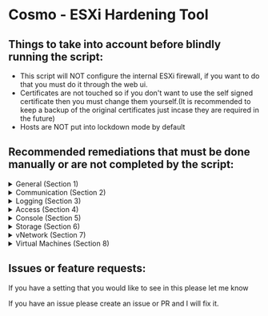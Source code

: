 # Cosmo - ESXi Hardening Tool

## Things to take into account before blindly running the script:

 - This script will NOT configure the internal ESXi firewall, if you want to do that you must do it through the web ui.
 - Certificates are not touched so if you don't want to use the self signed certificate then you must change them yourself.(It is recommended to keep a backup of the original certificates just incase they are required in the future)
 - Hosts are NOT put into lockdown mode by default

## Recommended remediations that must be done manually or are not completed by the script:
<details>
<summary>General (Section 1)</summary>
<br>

### 1.1(L1) Ensure ESXi is properly patched - 
This should have a defined process in the environment and cannot be automated by this script.

### 1.3 (L1) Ensure no unauthorized kernel modules are loaded on the host
By default ESXi hosts do not permit the loading of kernel modules but this can be overridden - if you suspect unauthorized modules are being used, audit the kernel for any unsigned modules.

</details>

<details>
<summary>Communication (Section 2)</summary>
<br>

### 2.2(L1) Ensure the ESXi host firewall is configured to restrict access to services running on the host.
This cannot be automated - If you want to use the internal ESXi firewall do this thorugh the web client.

### 2.4(L2) Ensure default self-signed certificate for ESXi communication is not used & 2.7(L1) Ensure expired and revoked SSL certificates are removed from the ESXi server
To change the Cert replace the self signed certificate with your own, it is recommended to rename the current certificates and keep them just incase you need them in the future.

### 2.8(L1) Ensure vSphere Authentication Proxy is used when adding hosts to active directory
This must be done through the web ui.

To properly set the vSphere Authentication Proxy from Web Client directly:
1. Select the host
2. Click on Configure then expand System, select Authentication Services.
3. Click on Join Domain
4. Select Using Proxy Server radio button.
5. Provide proxy server IP address.

To properly set the vSphere Authentication Proxy via Host Profiles:
1. In the vSphere Web Client go to Home in the menu.
2. Click on Policies and Profiles followed by Host Profiles.
3. Choose the appropriate host profile
4. Select Configure followed by Edit Host Profile... then expand Security and Services followed by Security Settings, then Authentication configuration.
5. Select Active Directory configuration.
6. Set the JoinDomain Method is configured to Use vSphere Authentication Proxy to add the host to the domain.
7. Click on Save.

</details>

<details>
<summary>Logging (Section 3)</summary>
<br>

### 3.1(L1) Ensure a centralised location is configured to collect ESXi host core dumps
Configure remote Dump Collector Server
```
esxcli system coredump network set -v [VMK#] -i [DUMP_SERVER] -o [PORT]
```

Enable remote Dump Collector
```
esxcli system coredump network set -e true
```

</details>

<details>
<summary>Access (Section 4)</summary>
<br>

### 4.1(L1) Ensure a non-root user account exists for local admin access
To create one or more named user accounts (local ESXi user accounts), perform the following using the vSphere client (not the vSphere web client) for each ESXi host:
1. Connect directly to the ESXi host using the vSphere Client.
2. Login as root.
3. Select Manage, then select the Security & Users tab.
4. Select Users then click Add user to add a new user.
5. Once added now select the Host, then select Actions followed by Permissions. 
6. Assign the Administrator role to the user.

### 4.6(L1) Ensure Active Directory is used for local user authentication
To use AD for local user authentication, perform the following from the vSphere Web Client:
1. Select the host
2. Click on Configure then expand System.
3. Select Authentication Services.
4. Click Join Domain followed by the appropriate domain and credentials.
5. Click OK

Or

PowerCLI:
```
Get-VMHost HOST1 | Get-VMHostAuthentication | Set-VMHostAuthentication -Domain domain.local -User Administrator -Password Passw0rd -JoinDomain
```

### 4.7(L1) Ensure only authorized users and groups belong to the esxAdminsGroup group
To remove unauthorized users and groups belonging to esxAdminsGroup, perform the following steps after coordination between vSphere admins and Active Directory admins:
1. Verify the setting of the esxAdminsGroup attribute.
2. View the list of members for that Microsoft Active Directory group.
3. Remove all unauthorized users and groups from that group.

If full admin access for the AD ESX admins group is not desired, you can disable this behavior using the advanced host setting:
*"Config.HostAgent.plugins.hostsvc.esxAdminsGroupAutoAdd"*

### 4.8(L1) Ensure the Exception users list is properly configured
To correct the membership of the Exception Users list, perform the following in the vSphere Web Client:
1. Select the host.
2. Click on Configure then expand System and select Security Profile.
3. Select Edit next to Lockdown Mode.
4. Click on Exception Users.
5. Add or delete users as appropriate.
6. Click OK.

</details>

<details>
<summary>Console (Section 5)</summary>
<br>

### 5.5/5.6(L1 & L2) Ensure Normal/Strict Lockdown mode is enabled
To enable lockdown mode, perform the following from the vSphere web client:
1. From the vSphere Web Client, select the host.
2. Select Configure then expand System and select Security Profile.
3. Across from Lockdown Mode click on Edit.
4. Click the radio button for Normal or Strict.
5. Click OK.

### 5.7(L2) Ensure the SSH authorized_keys file is empty
This isn't done by the script as you should be using SSH keys in a secure environment.
To remove all keys from the authorized_keys file, perform the following:
1. Logon to the ESXi shell as root or another admin user. SSH may need to be enabled first
2. Edit the /etc/ssh/keys-root/authorized_keys file.
3. Remove all keys from the file and save the file.

### 5.10(L1) Ensure DCUI has a trusted users list for lockdown mode
To set a trusted users list for DCUI, perform the following from the vSphere web client:
1. From the vSphere Web Client, select the host.
2. Click Configure then expand System.
3. Select Advanced System Settings then click Edit.
4. Enter DCUI.Access in the filter.
5. Set the DCUI.Access attribute is set to a comma-separated list of the users who are allowed to override lockdown mode.

### 5.11(L2) Ensure contents of exposed configuration files have not been modified.
In a secure environment data integrity should be monitored and authorised people should have access to the required systems through an RBAC system. 

Host profiles could be used to track configuration changes on hosts but they do not track everything.

</details>

<details>
<summary>Storage (Section 6)</summary>
<br>

### 6.1(L1) Ensure bidirectional CHAP authentication for iSCSI traffic is enabled
To enable bidirectional CHAP authentication for iSCSI traffic, perform the following:
1. From the vSphere Web Client, select the host.
2. Click Configure then expand Storage.
3. Select Storage Adapters then select the iSCSI Adapter.
4. Under Properties click on Edit next to Authentication.
5. Next to Authentication Method select Use bidirectional CHAP from the dropdown.
6. Specify the outgoing CHAP name.
    • Make sure that the name you specify matches the name configured on the storage side.
        o To set the CHAP name to the iSCSI adapter name, select "Use initiator name".
        o To set the CHAP name to anything other than the iSCSI initiator name, deselect "Use initiator name" and type a name in the Name text box.
7. Enter an outgoing CHAP secret to be used as part of authentication. Use the same secret as your storage side secret.
8. Specify incoming CHAP credentials. Make sure your outgoing and incoming secrets do not match.
9. Click OK.
10. Click the second to last symbol labeled Rescan Adapter.

### 6.2(L2) Ensure the uniqueness of CHAP authentication secrets for iSCSI traffic
To change the values of CHAP secrets so they are unique, perform the following:
1. From the vSphere Web Client, select the host.
2. Click Configure then expand Storage.
3. Select Storage Adapters then select the iSCSI Adapter.
4. Under Properties click on Edit next to Authentication.
5. Next to Authentication Method specify the authentication method from the dropdown.
    o None
    o Use unidirectional CHAP if required by target
    o Use unidirectional CHAP unless prohibited by target
    o Use unidirectional CHAP
    o Use bidirectional CHAP
6. Specify the outgoing CHAP name.
    • Make sure that the name you specify matches the name configured on the storage side.
        o To set the CHAP name to the iSCSI adapter name, select "Use initiator name".
        o To set the CHAP name to anything other than the iSCSI initiator name, deselect "Use initiator name" and type a name in the Name text box.
7. Enter an outgoing CHAP secret to be used as part of authentication. Use the same secret as your storage side secret.
8. If configuring with bidirectional CHAP, specify incoming CHAP credentials.
    • Make sure your outgoing and incoming secrets do not match.
9. Click OK.
10. Click the second to last symbol labeled Rescan Adapter

### 6.3(L1) Ensure SAN Resources are segregated properly
SAN's should have restictive zoning to prevent misconfigurations that can occur.

</details>

<details>
<summary>vNetwork (Section 7)</summary>
<br>

### 7.4(L1) Ensure port groups are not configured to the value of the native LAN
To stop using the native VLAN ID for port groups, perform the following:
1. From the vSphere Web Client, select the host.
2. Click Configure then expand Networking.
3. Select Virtual switches.
4. Expand the Standard vSwitch.
5. View the topology diagram of the switch, which shows the various port groups
associated with that switch.
6. For each port group on the vSwitch, verify and record the VLAN IDs used.
7. If a VLAN ID change is needed, click the name of the port group in the topology
diagram of the virtual switch.
8. Click the Edit settings option.
9. In the Properties section, enter an appropriate name in the Network label field.
10. In the VLAN ID dropdown select or type a new VLAN.
11. Click OK

### 7.5(L1) Ensure port groups are not configured to VLAN values reserved by upstream physical switches
To change the VLAN values for port groups to non-reserved values, perform the following:

1. From the vSphere Web Client, select the host.
2. Click Configure then expand Networking.
3. Select Virtual switches.
4. Expand the Standard vSwitch.
5. View the topology diagram of the switch, which shows the various port groups
associated with that switch.
6. For each port group on the vSwitch, verify and record the VLAN IDs used.
Page 111
7. If a VLAN ID change is needed, click the name of the port group in the topology
diagram of the virtual switch.
8. Click the Edit settings option.
9. In the Properties section, enter an appropriate name in the Network label field.
10. In the VLAN ID dropdown select or type a new VLAN.
11. Click OK.

### 7.6 (L1) Ensure port groups are not configured to VLAN 4095 and 0 except for Virtual Guest Tagging (VGT)
To set port groups to values other than 4095 and 0 unless VGT is required, perform the following:

1. From the vSphere Web Client, select the host.
2. Click Configure then expand Networking.
3. Select Virtual switches.
4. Expand the Standard vSwitch.
5. View the topology diagram of the switch, which shows the various port groups
associated with that switch.
Page 113
6. For each port group on the vSwitch, verify and record the VLAN IDs used.
7. If a VLAN ID change is needed, click the name of the port group in the topology
diagram of the virtual switch.
8. Click the Edit settings option.
9. In the Properties section, enter an appropriate name in the Network label field.
10. In the VLAN ID dropdown select or type a new VLAN.
11. Click OK

### 7.7 (L1) Ensure Virtual Distributed Switch Netflow traffic is sent to an authorized collector
Using the vSphere Web Client:

1. Go to the Networking section of vCenter
2. After selecting each individual switch you will need to perform the following.
3. Go to Configure then expand Settings.
4. Click on Netflow.
5. Click on Edit.
6. Enter the Collector IP address and Collector port as required.
7. Click OK.

</details>

<details><summary>Virtual Machines (Section 8)</summary>

### 8.3.1 (L1) Ensure unnecessary or superfluous functions inside VMs are disabled
To disable unneeded functions, perform whichever of the following steps are applicable:

1. Disable unused services in the operating system.
2. Disconnect unused physical devices, such as CD/DVD drives, floppy drives, and
USB adaptors.
3. Turn off any screen savers.
4. If using a Linux, BSD, or Solaris guest operating system, do not run the X
Windows system unless it is necessary

### 8.3.2 (L1) Ensure use of the VM console is limited
To properly limit use of the VM console, perform the following steps:

1. From within vCenter select Menu go to Administration then Roles.
2. Create a custom role then choose the pencil icon to edit the new role.
3. Give the appropriate permissions.
4. View the usage and privileges as required.
5. Remove any default Admin or Power User roles then assign the new custom roles as needed.

### 8.3.3 (L1) Ensure secure protocols are used for virtual serial port access
To configure all virtual serial ports to use secure protocols, change any protocols that are not secure to one of the following:
- ssl - the equivalent of TCP+SSL
- tcp+ssl - SSL over TCP over IPv4 or IPv6
- tcp4+ssl - SSL over TCP over IPv4
- tcp6+ssl - SSL over TCP over IPv6
- telnets - telnet over SSL over TCP

### 8.3.4 (L1) Ensure standard processes are used for VM deployment
Create documentation and a standard process for the method for VM deployment. If utilizing templates in VMware create the templates, document the process for using them as well as keeping them up-to-date, then ensure the process is followed accordingly through periodic review.


### 8.4.1 (L1) Ensure access to VMs through the dvfilter network APIs is configured correctly
To edit a powered-down virtual machine's .vmx file, first remove it from vCenter Server's inventory. Manual additions to the .vmx file from ESXi will be overwritten by any registered entries stored in the vCenter Server database. Make a backup copy of the .vmx file. If the edit breaks the virtual machine, it can be rolled back to the original version of the file.

Open the vSphere/VMware Infrastructure (VI) Client and log in with appropriate credentials. If connecting to vCenter Server, click on the desired host. Click the Configuration tab. Click Storage. Right-click on the appropriate datastore and click Browse Datastore. Navigate to the folder named after the virtual machine, and locate the .vmx file. Right-click the .vmx file and click Remove from inventory.

Temporarily disable Lockdown Mode and enable the ESXi Shell via the vSphere Client. Open the vSphere/VMware Infrastructure (VI) Client and log in with appropriate credentials. If connecting to vCenter Server, click on the desired host. Click the Configuration tab. Click Software, Security Profile, Services, Properties, ESXi Shell, and Options, respectively. Start the ESXi Shell service, where/as required. As root, log in to the ESXi host and locate the VM's vmx file.

```
find / | grep vmx
```

Add the following to the VM's vmx file.

ethernet0.filter1.name = dv-filter1

Where "ethernet0" is the network adaptor interface of the virtual machine that is to be protected, "filter1" is the number of the filter that is being used, and "dv-filter1" is the name of the particular data path kernel module that is protecting the VM.

Re-enable Lockdown Mode on the host.

Re-register the VM with the vCenter Server. Open the vSphere/VMware Infrastructure (VI) Client and log in with appropriate credentials. If connecting to vCenter Server, click on the desired host. Click the Configuration tab. Click Storage. Right-click on the appropriate datastore and click Browse Datastore. Navigate to the folder named after the virtual machine, and locate the .vmx file. Right-click the .vmx file and click Add to inventory. The Add to Inventory wizard opens. Continue to follow the wizard to add the virtual machine. 

### 8.5.1 (L2) Ensure VM limits are configured correctly
To configure VM limits correctly, do all of the following that are applicable:
1. Use shares or reservations to guarantee resources to critical VMs.
2. Use limits to constrain resource consumption by VMs that have a greater risk of being exploited or attacked, or that run applications that are known to have the potential to greatly consume resources.
3. Use resource pools to guarantee resources to a common group of critical VMs

### 8.6.1 (L2) Ensure nonpersistent disks are limited
**Independent Persistent Mode**

When a VMDK is configured in Independent Persistent Mode, what you will see is that no delta file is associated with this disk during a snapshot operation. In other words, during a snapshot operation, this VMDK continues to behave as if there is no snapshot being taken of the virtual machine and all writes go directly to disk. So there is no delta file created when a snapshot of the VM is taken, but all changes to the disk are preserved when the snapshot is deleted.

**Independent Non-persistent Mode**

When a VMDK is configured as Independent Non-persistent Mode, a redo log is created to capture all subsequent writes to that disk. However, if the snapshot is deleted, or the virtual machine is powered off, the changes captured in that redo log are discarded for that Independent Non-persistent VMDK.

**OPTIONS**

Dependant

IndependentPersistent

IndependentNonPersistent

```
Get-VM | Get-HardDisk | Set-HardDisk -Persistence OPTION
```

</details>

## Issues or feature requests:
 If you have a setting that you would like to see in this please let me know

 If you have an issue please create an issue or PR and I will fix it.